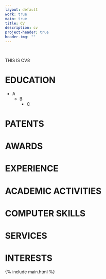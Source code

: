 ```yaml
---
layout: default
work: true
main: true
title: CV
description: cv
project-header: true
header-img: ""
---
```



&nbsp;


THIS IS CV8

# EDUCATION
- A
  - B
	  - C

# PATENTS

# AWARDS

# EXPERIENCE

# ACADEMIC ACTIVITIES

# COMPUTER SKILLS

# SERVICES

# INTERESTS




<div class="catalogue">
     {% include main.html %}
</div>

